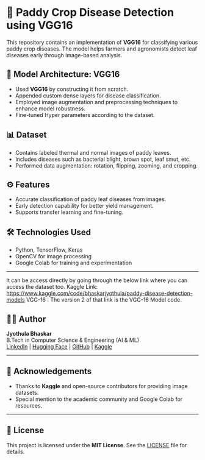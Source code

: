 # 🌾 Paddy Crop Disease Detection using VGG16

This repository contains an implementation of **VGG16** for classifying various paddy crop diseases. The model helps farmers and agronomists detect leaf diseases early through image-based analysis.

## 📌 Model Architecture: VGG16

- Used **VGG16** by constructing it from scratch.
- Appended custom dense layers for disease classification.
- Employed image augmentation and preprocessing techniques to enhance model robustness.
- Fine-tuned Hyper parameters according to the dataset.

## 📊 Dataset

- Contains labeled thermal and normal images of paddy leaves.
- Includes diseases such as bacterial blight, brown spot, leaf smut, etc.
- Performed data augmentation: rotation, flipping, zooming, and cropping.

## ⚙️ Features

- Accurate classification of paddy leaf diseases from images.
- Early detection capability for better yield management.
- Supports transfer learning and fine-tuning.

## 🛠️ Technologies Used

- Python, TensorFlow, Keras
- OpenCV for image processing
- Google Colab for training and experimentation

---

It can be access directly by going through the below link where you can access the dataset too.
Kaggle Link: https://www.kaggle.com/code/bhaskarjyothula/paddy-disease-detection-models
VGG-16 : The version 2 of that link is the VGG-16 Model code.

## 👨‍💻 Author

**Jyothula Bhaskar**  
B.Tech in Computer Science & Engineering (AI & ML)  
[LinkedIn](https://www.linkedin.com/in/bhaskar-jyothula-974bbb271/) | [Hugging Face](https://huggingface.co/Bhaskar2611) | [GitHub](https://github.com/Bhaskar2603) | [Kaggle](https://www.kaggle.com/bhaskarjyothula)

---

## 🙏 Acknowledgements

- Thanks to **Kaggle** and open-source contributors for providing image datasets.
- Special mention to the academic community and Google Colab for resources.

---

## 📄 License

This project is licensed under the **MIT License**. See the [LICENSE](LICENSE) file for details.
